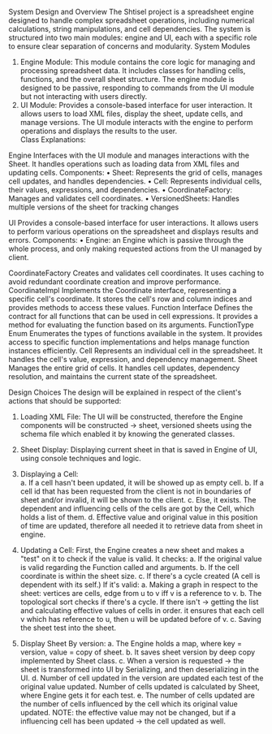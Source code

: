 System Design and Overview
The Shtisel project is a spreadsheet engine designed to handle complex spreadsheet operations, including numerical calculations, string manipulations, and cell dependencies. The system is structured into two main modules: engine and UI, each with a specific role to ensure clear separation of concerns and modularity.
System Modules
1.	Engine Module: This module contains the core logic for managing and processing spreadsheet data. It includes classes for handling cells, functions, and the overall sheet structure. The engine module is designed to be passive, responding to commands from the UI module but not interacting with users directly.
2.	UI Module:  Provides a console-based interface for user interaction. It allows users to load XML files, display the sheet, update cells, and manage versions. The UI module interacts with the engine to perform operations and displays the results to the user.	
Class Explanations:

Engine
Interfaces with the UI module and manages interactions with the Sheet. It handles operations such as loading data from XML files and updating cells.
Components:
•	Sheet: Represents the grid of cells, manages cell updates, and handles dependencies.
•	Cell: Represents individual cells, their values, expressions, and dependencies.
•	CoordinateFactory: Manages and validates cell coordinates.
•	VersionedSheets: Handles multiple versions of the sheet for tracking changes

UI
Provides a console-based interface for user interactions. It allows users to perform various operations on the spreadsheet and displays results and errors.
Components:
•	Engine: an Engine which is passive through the whole process, and only making requested actions from the UI managed by client.

CoordinateFactory
 Creates and validates cell coordinates. It uses caching to avoid redundant coordinate creation and improve performance.
CoordinateImpl
Implements the Coordinate interface, representing a specific cell's coordinate. It stores the cell's row and column indices and provides methods to access these values.
Function Interface
Defines the contract for all functions that can be used in cell expressions. It provides a method for evaluating the function based on its arguments.
FunctionType Enum
Enumerates the types of functions available in the system. It provides access to specific function implementations and helps manage function instances efficiently.
Cell
Represents an individual cell in the spreadsheet. It handles the cell's value, expression, and dependency management.
Sheet
Manages the entire grid of cells. It handles cell updates, dependency resolution, and maintains the current state of the spreadsheet.

Design Choices
The design will be explained in respect of the client's actions that should be supported:
1.	Loading XML File: The UI will be constructed, therefore the Engine components will be constructed -> sheet, versioned sheets
using the schema file which enabled it by knowing the generated classes.

2.	Sheet Display: Displaying current sheet in that is saved in Engine of UI, using console techniques and logic.
3.	Displaying a Cell:	
a.	If a cell hasn't been updated, it will be showed up as empty cell.
b.	If a cell id that has been requested from the client is not in boundaries of sheet and/or invalid, it will be shown to the client.
c.	Else, it exists. The dependent and influencing cells of the cells are got by the Cell, which holds a list of them.
d.	Effective value and original value in this position of time are updated, therefore all needed it to retrieve data from sheet in engine.
4.	Updating a Cell:
First, the Engine creates a new sheet and makes a "test" on it to check if the value is valid.
It checks:
a.	If the original value is valid regarding the Function called and arguments.
b.	If the cell coordinate is within the sheet size.
c.	If there's a cycle created (A cell is dependent with its self.)
If it's valid:
a.	Making a graph in respect to the sheet: vertices are cells, edge from u to v iff v is a reference to v.
b.	The topological sort checks if there's a cycle. If there isn't -> getting the list and calculating effective values of cells in order.
it ensures that each cell v which has reference to u, then u will be updated before of v.
c.	Saving the sheet test into the sheet.
5.	Display Sheet By version:
a.	The Engine holds a map, where key = version, value = copy of sheet.
b.	It saves sheet version by deep copy implemented by Sheet class.
c.	When a version is requested -> the sheet is transformed into UI by Serializing, and then deserializing in the UI.
d.	Number of cell updated in the version are updated each test of the original value updated. Number of cells updated is calculated by Sheet, where Engine gets it for each test.
e.	The number of cells updated are the number of cells influenced by the cell which its original value updated. NOTE: the effective value may not be changed, but if a influencing cell has been updated -> the cell updated as well.  

